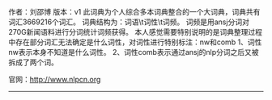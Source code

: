 作者：刘邵博 		版本：v1
此词典为个人综合多本词典整合的一个大词典，词典共有词汇3669216个词汇。
词典结构为：词语\t词性\t词频。
词频是用ansj分词对270G新闻语料进行分词统计词频获得。
本人感觉需要特别说明的是词典整理过程中存在部分词汇无法确定是什么词性，对词性进行特别标注：nw和comb
	1、词性nw表示本身不知道是什么词性。
	2、词性comb表示通过ansj的nlp分词之后又被拆成了两个词。
	
官网：http://www.nlpcn.org

*********************************************************************************************************